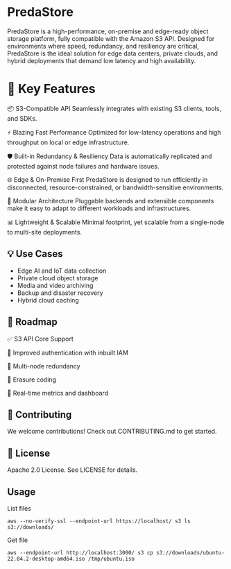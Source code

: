 # PredaStore

PredaStore is a high-performance, on-premise and edge-ready object storage platform, fully compatible with the Amazon S3 API. Designed for environments where speed, redundancy, and resiliency are critical, PredaStore is the ideal solution for edge data centers, private clouds, and hybrid deployments that demand low latency and high availability.

# 🚀 Key Features

📦 S3-Compatible API
Seamlessly integrates with existing S3 clients, tools, and SDKs.

⚡ Blazing Fast Performance
Optimized for low-latency operations and high throughput on local or edge infrastructure.

🛡️ Built-in Redundancy & Resiliency
Data is automatically replicated and protected against node failures and hardware issues.

🌐 Edge & On-Premise First
PredaStore is designed to run efficiently in disconnected, resource-constrained, or bandwidth-sensitive environments.

🧩 Modular Architecture
Pluggable backends and extensible components make it easy to adapt to different workloads and infrastructures.

📊 Lightweight & Scalable
Minimal footprint, yet scalable from a single-node to multi-site deployments.

## 💡 Use Cases

* Edge AI and IoT data collection
* Private cloud object storage
* Media and video archiving
* Backup and disaster recovery
* Hybrid cloud caching

## 📣 Roadmap

✅ S3 API Core Support

🚧 Improved authentication with inbuilt IAM

🚧 Multi-node redundancy

🚧 Erasure coding

🚧 Real-time metrics and dashboard

## 🤝 Contributing

We welcome contributions! Check out CONTRIBUTING.md to get started.

## 📄 License

Apache 2.0 License. See LICENSE for details.

## Usage

List files

```
aws --no-verify-ssl --endpoint-url https://localhost/ s3 ls s3://downloads/
```

Get file

```
aws --endpoint-url http://localhost:3000/ s3 cp s3://downloads/ubuntu-22.04.2-desktop-amd64.iso /tmp/ubuntu.iso
```
